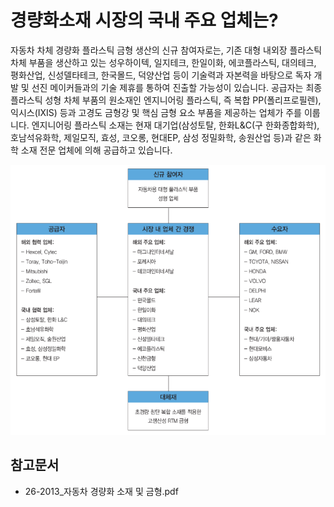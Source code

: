 # 경량화소재 시장의 국내 주요 업체는?

자동차 차체 경량화 플라스틱 금형 생산의 신규 참여자로는, 기존 대형 내외장 플라스틱 차체 부품을 생산하고 있는 성우하이텍, 일지테크, 한일이화, 에코플라스틱, 대의테크, 평화산업, 신성델타테크, 한국몰드, 덕양산업 등이 기술력과 자본력을 바탕으로 독자 개발 및 선진 메이커들과의 기술 제휴를 통하여 진출할 가능성이 있습니다. 
공급자는 최종 플라스틱 성형 차체 부품의 원소재인 엔지니어링 플라스틱, 즉 복합 PP(폴리프로필렌), 익시스(IXIS) 등과 고경도 금형강 및 핵심 금형 요소 부품을 제공하는 업체가 주를 이룹니다. 
엔지니어링 플라스틱 소재는 현재 대기업(삼성토탈, 한화L&C(구 한화종합화학), 호남석유화학, 제일모직, 효성, 코오롱, 현대EP, 삼성 정밀화학, 송원산업 등)과 같은 화학 소재 전문 업체에 의해 공급하고 있습니다.

![](./images/경량화소재_Q13_1_2.PNG)

## 참고문서
- 26-2013_자동차 경량화 소재 및 금형.pdf